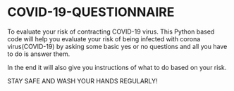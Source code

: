 # COVID-19-QUESTIONNAIRE
 To evaluate your risk of contracting COVID-19 virus.
 This Python based code will help you evaluate your risk of being infected with corona virus(COVID-19) by asking some basic yes or no questions and all you have to do is answer them.

 In the end it will also give you instructions of what to do based on your risk.

 STAY SAFE AND WASH YOUR HANDS REGULARLY!